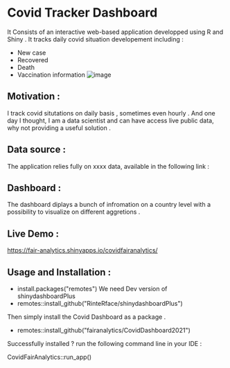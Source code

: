 # Covid Tracker Dashboard
It Consists of an interactive web-based application developped using R and Shiny .
It tracks daily covid situation developement including : 
- New case 
- Recovered 
- Death
- Vaccination information
![image](https://user-images.githubusercontent.com/83519893/118843252-2ba3ed00-b8ca-11eb-909a-b23e2e79545e.png)

## Motivation :
I track covid situtations on daily basis , sometimes even hourly . 
And one day I thought, I am a data scientist and can have access live public data, why not providing a useful solution .  


## Data source : 
The application relies fully on xxxx data, available in the following link : 

## Dashboard : 

The dashboard diplays a bunch of infromation on a country level with a possibility to visualize on different aggretions . 

## Live Demo :

https://fair-analytics.shinyapps.io/covidfairanalytics/

## Usage and Installation : 

- install.packages("remotes") 
We need Dev version of shinydashboardPlus
- remotes::install_github("RinteRface/shinydashboardPlus")

Then simply install the Covid Dashboard as a package .

- remotes::install_github("fairanalytics/CovidDashboard2021")

Successfully installed ? run the following command line in your IDE : 

CovidFairAnalytics::run_app()
